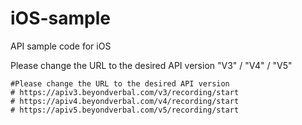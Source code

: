 # iOS-sample
API sample code for iOS


Please change the URL to the desired API version
"V3" / "V4" / "V5"




    #Please change the URL to the desired API version
    # https://apiv3.beyondverbal.com/v3/recording/start
    # https://apiv4.beyondverbal.com/v4/recording/start
    # https://apiv5.beyondverbal.com/v5/recording/start